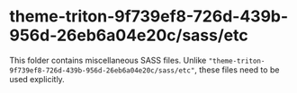 # theme-triton-9f739ef8-726d-439b-956d-26eb6a04e20c/sass/etc

This folder contains miscellaneous SASS files. Unlike `"theme-triton-9f739ef8-726d-439b-956d-26eb6a04e20c/sass/etc"`, these files
need to be used explicitly.

